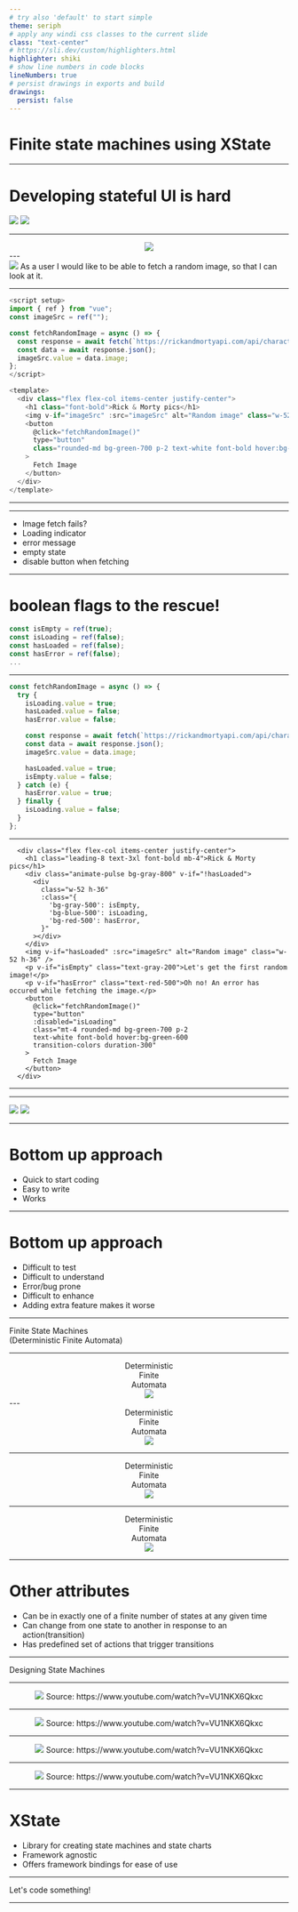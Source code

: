 ```yaml
---
# try also 'default' to start simple
theme: seriph
# apply any windi css classes to the current slide
class: "text-center"
# https://sli.dev/custom/highlighters.html
highlighter: shiki
# show line numbers in code blocks
lineNumbers: true
# persist drawings in exports and build
drawings:
  persist: false
---
```


# Finite state machines using XState

---

# Developing stateful UI is hard

<div class="flex gap-4 w-full items-center justify-center">
  <img src="/error-success.jpg" class="h-72 w-72 rounded-lg" />
  <img src="/no-keyboard.jpg" class="h-72 w-72 rounded-lg" />
</div>

---

<Center>
  <img src="/happy-path.jpg" class="h-full rounded-lg" />
</Center>
---

<CenterHeading>
<div class="flex">
<img src="/story.png" class="h-6 mt-2 mr-2"/> 
<span>As a user I would like to be able to fetch a random image, so that I can look at it.</span>
</div>
</CenterHeading>

---

```js {all|3|5-9|15|12-24}
<script setup>
import { ref } from "vue";
const imageSrc = ref("");

const fetchRandomImage = async () => {
  const response = await fetch(`https://rickandmortyapi.com/api/character/1`);
  const data = await response.json();
  imageSrc.value = data.image;
};
</script>

<template>
  <div class="flex flex-col items-center justify-center">
    <h1 class="font-bold">Rick & Morty pics</h1>
    <img v-if="imageSrc" :src="imageSrc" alt="Random image" class="w-52 h-36" />
    <button
      @click="fetchRandomImage()"
      type="button"
      class="rounded-md bg-green-700 p-2 text-white font-bold hover:bg-green-600 transition-colors duration-300"
    >
      Fetch Image
    </button>
  </div>
</template>

```

---

<Example/>

---

<Example/>
<div class="w-full h-full flex justify-center items-center mt-[-10%]">
  <ul class="bg-gray-700 p-4 rounded-lg">
    <li>Image fetch fails?</li>
    <li>Loading indicator</li>
    <li>error message</li>
    <li>empty state</li>
    <li>disable button when fetching</li>
  </ul>
</div>

---

# boolean flags to the rescue!

```js
const isEmpty = ref(true);
const isLoading = ref(false);
const hasLoaded = ref(false);
const hasError = ref(false);
...

```

---

```js {all|3-5|11,12|14,16}
const fetchRandomImage = async () => {
  try {
    isLoading.value = true;
    hasLoaded.value = false;
    hasError.value = false;

    const response = await fetch(`https://rickandmortyapi.com/api/character/${getRandomNumber()}`);
    const data = await response.json();
    imageSrc.value = data.image;

    hasLoaded.value = true;
    isEmpty.value = false;
  } catch (e) {
    hasError.value = true;
  } finally {
    isLoading.value = false;
  }
};
```

---

```js{all|3-12|13-15|19}
  <div class="flex flex-col items-center justify-center">
    <h1 class="leading-8 text-3xl font-bold mb-4">Rick & Morty pics</h1>
    <div class="animate-pulse bg-gray-800" v-if="!hasLoaded">
      <div
        class="w-52 h-36"
        :class="{
          'bg-gray-500': isEmpty,
          'bg-blue-500': isLoading,
          'bg-red-500': hasError,
        }"
      ></div>
    </div>
    <img v-if="hasLoaded" :src="imageSrc" alt="Random image" class="w-52 h-36" />
    <p v-if="isEmpty" class="text-gray-200">Let's get the first random image!</p>
    <p v-if="hasError" class="text-red-500">Oh no! An error has occured while fetching the image.</p>
    <button
      @click="fetchRandomImage()"
      type="button"
      :disabled="isLoading"
      class="mt-4 rounded-md bg-green-700 p-2
      text-white font-bold hover:bg-green-600
      transition-colors duration-300"
    >
      Fetch Image
    </button>
  </div>

```

---

<FlagsSolved/>

---

<div class="flex gap-4 w-full items-center justify-center h-full">
  <img src="/example-short.PNG" class="h-full rounded" />
  <img src="/example-long.PNG" class="h-full rounded" />
</div>

---

<h1>Bottom up approach</h1>
<div >
  <ul class="p-4 w-fit">
    <li>Quick to start coding</li>
    <li>Easy to write</li>
    <li>Works</li>
  </ul>
</div>

---

<h1>Bottom up approach</h1>
<div >
  <ul class="p-4 w-fit">
    <li>Difficult to test</li>
    <li>Difficult to understand</li>
    <li>Error/bug prone</li>
    <li>Difficult to enhance</li>
    <li>Adding extra feature makes it worse</li>
  </ul>
</div>

---

<CenterHeading>
  Finite State Machines
  <br>
  (Deterministic Finite Automata)
</CenterHeading>

---

<Center>
  <div class="flex">
    <div class="text-3xl mr-5">
    <span>Deterministic</span>
    <br>
    <span>Finite</span>
    <br>
    <span>Automata</span>
    </div>
    <img src="/lights.png" class=" rounded" />
  </div>
</Center>
---

<Center>
  <div class="flex">
    <div class="text-3xl mr-5">
    <span>Deterministic</span>
    <br>
    <span class="font-bold text-green-500">Finite</span>
    <br>
    <span>Automata</span>
    </div>
    <img src="/finite.png" class=" rounded" />
  </div>
</Center>

---

<Center>
  <div class="flex">
    <div class="text-3xl mr-5">
    <span>Deterministic</span>
    <br>
    <span>Finite</span>
    <br>
    <span class="font-bold text-green-500" >Automata</span>
    </div>
    <img src="/automata.png" class=" rounded" />
  </div>
</Center>

---

<Center>
  <div class="flex">
    <div class="text-3xl mr-5">
    <span class="font-bold text-green-500">Deterministic</span>
    <br>
    <span>Finite</span>
    <br>
    <span>Automata</span>
    </div>
    <img src="/deterministic.png" class=" rounded" />
  </div>
</Center>

---

# Other attributes

 <ul class="p-4 w-fit">
  <li>Can be in exactly one of a finite number of states at any given time</li>
  <li>Can change from one state to another in response to an action(transition)</li>
  <li>Has predefined set of actions that trigger transitions</li>
</ul>

---

<CenterHeading>
  Designing State Machines
</CenterHeading>

---

<Center>
  <div class="h-[80%]">
  <img src="/20.PNG" class="h-full rounded-lg" />
  <span class="mt-2 text-xs">Source: https://www.youtube.com/watch?v=VU1NKX6Qkxc</span>
  </div>
</Center>

---

<Center>
  <div class="h-[80%]">
  <img src="/21.PNG" class="h-full rounded-lg" />
  <span class="mt-2 text-xs">Source: https://www.youtube.com/watch?v=VU1NKX6Qkxc</span>
  </div>
</Center>

---

<Center>
  <div class="h-[80%]">
  <img src="/22.PNG" class="h-full rounded-lg" />
  <span class="mt-2 text-xs">Source: https://www.youtube.com/watch?v=VU1NKX6Qkxc</span>
  </div>
</Center>

---

<Center>
  <div class="h-[80%]">
  <img src="/23.PNG" class="h-full rounded-lg" />
  <span class="mt-2 text-xs">Source: https://www.youtube.com/watch?v=VU1NKX6Qkxc</span>
  </div>
</Center>

---

# XState

<ul class="p-4 w-fit">
  <li>Library for creating state machines and state charts</li>
  <li>Framework agnostic</li>
  <li>Offers framework bindings for ease of use</li>
</ul>

---

<CenterHeading>
  Let's code something!
</CenterHeading>

---

<StateMachine/>
